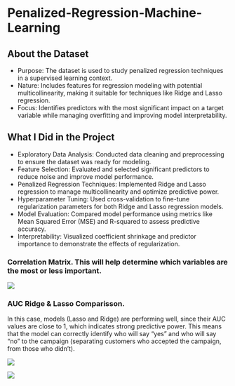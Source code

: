 # Penalized-Regression-Machine-Learning

## About the Dataset
- Purpose: The dataset is used to study penalized regression techniques in a supervised learning context.
- Nature: Includes features for regression modeling with potential multicollinearity, making it suitable for techniques like Ridge and Lasso regression.
- Focus: Identifies predictors with the most significant impact on a target variable while managing overfitting and improving model interpretability.

## What I Did in the Project
- Exploratory Data Analysis: Conducted data cleaning and preprocessing to ensure the dataset was ready for modeling.
- Feature Selection: Evaluated and selected significant predictors to reduce noise and improve model performance.
- Penalized Regression Techniques: Implemented Ridge and Lasso regression to manage multicollinearity and optimize predictive power.
- Hyperparameter Tuning: Used cross-validation to fine-tune regularization parameters for both Ridge and Lasso regression models.
- Model Evaluation: Compared model performance using metrics like Mean Squared Error (MSE) and R-squared to assess predictive accuracy.
- Interpretability: Visualized coefficient shrinkage and predictor importance to demonstrate the effects of regularization.

### Correlation Matrix. This will help determine which variables are the most or less important.
![](https://github.com/anaiscorral/Pernalized-Regression-Machine-Learning/blob/main/p%20regression.png)

### AUC Ridge & Lasso Comparisson.
In this case, models (Lasso and Ridge) are performing well, since their AUC values are close to 1, which indicates strong predictive power.
This means that the model can correctly identify who will say “yes” and who will say “no” to the campaign (separating customers who accepted the campaign, from those who didn’t).

![](https://github.com/anaiscorral/Pernalized-Regression-Machine-Learning/blob/main/p%20regression%202.png)

![](https://github.com/anaiscorral/Pernalized-Regression-Machine-Learning/blob/main/p%20regression%203.png)
